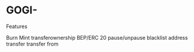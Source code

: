# GOGI-

Features

Burn
Mint
transferownership
BEP/ERC 20
pause/unpause
blacklist address
transfer
transfer from
